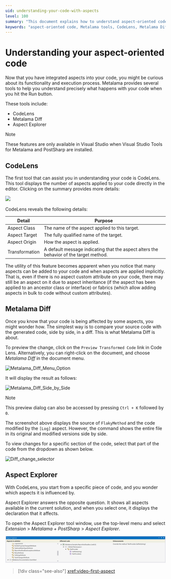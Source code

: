 ```yaml
---
uid: understanding-your-code-with-aspects
level: 100
summary: "This document explains how to understand aspect-oriented code using Metalama's tools like CodeLens, Diff Preview, and Debug Transformed Code. It also discusses explicit and implicit aspect applications."
keywords: "aspect-oriented code, Metalama tools, CodeLens, Metalama Diff, Debug Transformed Code, understand code functionality, aspect explorer"
---
```


# Understanding your aspect-oriented code

Now that you have integrated aspects into your code, you might be curious about its functionality and execution process. Metalama provides several tools to help you understand precisely what happens with your code when you hit the Run button.

These tools include:

* CodeLens
* Metalama Diff
* Aspect Explorer

> [!NOTE]
> These features are only available in Visual Studio when Visual Studio Tools for Metalama and PostSharp are installed.


## CodeLens

The first tool that can assist you in understanding your code is CodeLens. This tool displays the number of aspects applied to your code directly in the editor. Clicking on the summary provides more details:

![](./images/log_aspect_applied_on_flakymethod.png)

CodeLens reveals the following details:

|Detail | Purpose |
|-------|---------|
|Aspect Class  | The name of the aspect applied to this target. |
|Aspect Target | The fully qualified name of the target. |
|Aspect Origin | How the aspect is applied. |
|Transformation| A default message indicating that the aspect alters the behavior of the target method. |

The utility of this feature becomes apparent when you notice that many aspects can be added to your code and when aspects are applied implicitly. That is, even if there is no aspect custom attribute on your code, there may still be an aspect on it due to aspect inheritance (if the aspect has been applied to an ancestor class or interface) or fabrics (which allow adding aspects in bulk to code without custom attributes).


## Metalama Diff

Once you know that your code is being affected by some aspects, you might wonder how. The simplest way is to compare your source code with the generated code, side by side, in a diff. This is what Metalama Diff is about.

To preview the change, click on the `Preview Transformed Code` link in Code Lens.  Alternatively, you can right-click on the document, and choose _Metalama Diff_ in the document menu.

![Metalama_Diff_Menu_Option](images/showing_metalama_diff_option.png)

It will display the result as follows:

![Metalama_Diff_Side_by_Side](images/lama_diff_side_by_side.png)

> [!NOTE]
> This preview dialog can also be accessed by pressing `Ctrl + K` followed by `0`.

The screenshot above displays the source of `FlakyMethod` and the code modified by the `[Log]` aspect. However, the command shows the entire file in its original and modified versions side by side.

To view changes for a specific section of the code, select that part of the code from the dropdown as shown below.

![Diff_change_selector](images/metalama_diff_change_view_selector.png)



## Aspect Explorer

With CodeLens, you start from a specific piece of code, and you wonder which aspects it is influenced by.

Aspect Explorer answers the opposite question. It shows all aspects available in the current solution, and when you select one, it displays the declaration that it affects.

To open the Aspect Explorer tool window, use the top-level menu and select _Extension_ > _Metalama + PostSharp_ > _Aspect Explorer_.

![Aspect Explorer](images/aspect-explorer.png)

> [!div class="see-also"]
> <xref:video-first-aspect>